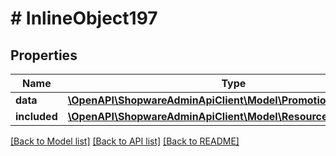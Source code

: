 # # InlineObject197

## Properties

Name | Type | Description | Notes
------------ | ------------- | ------------- | -------------
**data** | [**\OpenAPI\ShopwareAdminApiClient\Model\PromotionSalesChannel**](PromotionSalesChannel.md) |  | [optional]
**included** | [**\OpenAPI\ShopwareAdminApiClient\Model\Resource[]**](Resource.md) |  | [optional]

[[Back to Model list]](../../README.md#models) [[Back to API list]](../../README.md#endpoints) [[Back to README]](../../README.md)
